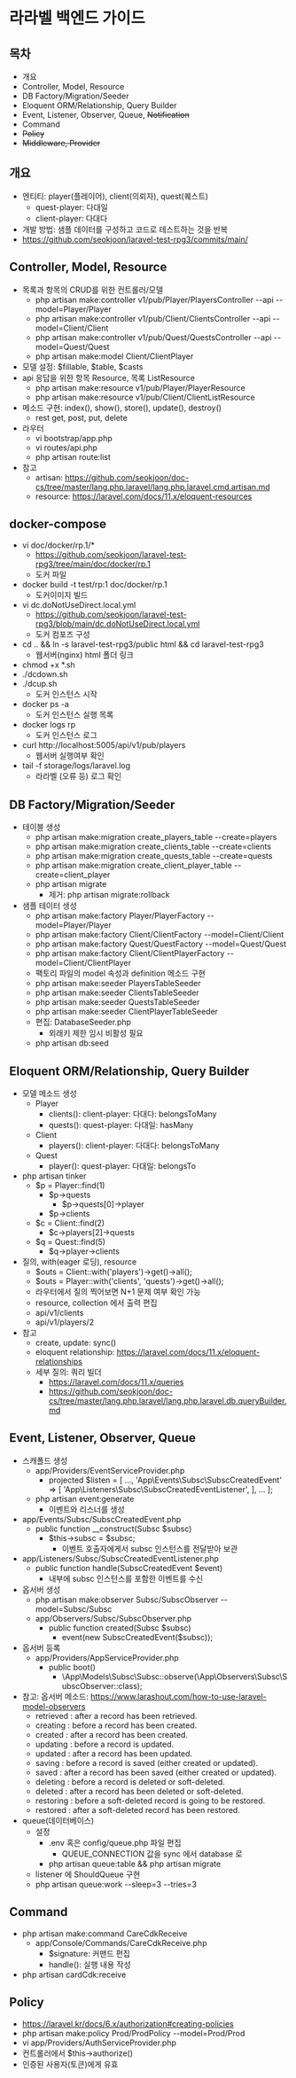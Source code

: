 # 라라벨 백엔드 가이드

## 목차
* 개요
* Controller, Model, Resource
* DB Factory/Migration/Seeder
* Eloquent ORM/Relationship, Query Builder
* Event, Listener, Observer, Queue, ~~Notification~~
* Command
* ~~Policy~~
* ~~Middleware, Provider~~


## 개요
* 엔티티: player(플레이어), client(의뢰자), quest(퀘스트)
    * quest-player: 다대일
    * client-player: 다대다
* 개발 방법: 샘플 데이터를 구성하고 코드로 테스트하는 것을 반복
* https://github.com/seokjoon/laravel-test-rpg3/commits/main/


## Controller, Model, Resource
* 목록과 항목의 CRUD를 위한 컨트롤러/모델
    * php artisan make:controller v1/pub/Player/PlayersController --api --model=Player/Player
    * php artisan make:controller v1/pub/Client/ClientsController --api --model=Client/Client
    * php artisan make:controller v1/pub/Quest/QuestsController --api --model=Quest/Quest
    * php artisan make:model Client/ClientPlayer
* 모델 설정: $fillable, $table, $casts
* api 응답을 위한 항목 Resource, 목록 ListResource
    * php artisan make:resource v1/pub/Player/PlayerResource
    * php artisan make:resource v1/pub/Client/ClientListResource
* 메소드 구현: index(), show(), store(), update(), destroy()
    * rest get, post, put, delete
* 라우터
  * vi bootstrap/app.php
  * vi routes/api.php
  * php artisan route:list
* 참고
    * artisan: https://github.com/seokjoon/doc-cs/tree/master/lang.php.laravel/lang.php.laravel.cmd.artisan.md
    * resource: https://laravel.com/docs/11.x/eloquent-resources


## docker-compose
* vi doc/docker/rp.1/*
  * https://github.com/seokjoon/laravel-test-rpg3/tree/main/doc/docker/rp.1
  * 도커 파일
* docker build -t test/rp:1 doc/docker/rp.1
  * 도커이미지 빌드
* vi dc.doNotUseDirect.local.yml
  * https://github.com/seokjoon/laravel-test-rpg3/blob/main/dc.doNotUseDirect.local.yml
  * 도커 컴포즈 구성
* cd .. && ln -s laravel-test-rpg3/public html && cd laravel-test-rpg3
  * 웹서버(nginx) html 폴더 링크
* chmod +x *.sh
* ./dcdown.sh
* ./dcup.sh
  * 도커 인스턴스 시작
* docker ps -a
  * 도커 인스턴스 실행 목록
* docker logs rp
  * 도커 인스턴스 로그
* curl http://localhost:5005/api/v1/pub/players
  * 웹서버 실행여부 확인
* tail -f storage/logs/laravel.log
  * 라라벨 (오류 등) 로그 확인


## DB Factory/Migration/Seeder
* 테이블 생성
    * php artisan make:migration create_players_table --create=players
    * php artisan make:migration create_clients_table --create=clients
    * php artisan make:migration create_quests_table --create=quests
    * php artisan make:migration create_client_player_table --create=client_player
    * php artisan migrate
        * 제거: php artisan migrate:rollback
* 샘플 테이터 생성
    * php artisan make:factory Player/PlayerFactory --model=Player/Player
    * php artisan make:factory Client/ClientFactory --model=Client/Client
    * php artisan make:factory Quest/QuestFactory --model=Quest/Quest
    * php artisan make:factory Client/ClientPlayerFactory --model=Client/ClientPlayer
    * 팩토리 파일의 model 속성과 definition 메소드 구현
    * php artisan make:seeder PlayersTableSeeder
    * php artisan make:seeder ClientsTableSeeder
    * php artisan make:seeder QuestsTableSeeder
    * php artisan make:seeder ClientPlayerTableSeeder
    * 편집: DatabaseSeeder.php
        * 외래키 제한 임시 비활성 필요
    * php artisan db:seed


## Eloquent ORM/Relationship, Query Builder
* 모델 메소드 생성
    * Player
        * clients(): client-player: 다대다: belongsToMany
        * quests(): quest-player: 다대일: hasMany
    * Client
        * players(): client-player: 다대다: belongsToMany
    * Quest
        * player(): quest-player: 다대일: belongsTo
* php artisan tinker
    * $p = Player::find(1)
        * $p->quests
            * $p->quests[0]->player
        * $p->clients
    * $c = Client::find(2)
        * $c->players[2]->quests
    * $q = Quest::find(5)
        * $q->player->clients
* 질의, with(eager 로딩), resource
    * $outs = Client::with('players')->get()->all();
    * $outs = Player::with('clients', 'quests')->get()->all();
    * 라우터에서 질의 찍어보면 N+1 문제 여부 확인 가능
    * resource, collection 에서 출력 편집
    * api/v1/clients
    * api/v1/players/2
* 참고
    * create, update: sync()
    * eloquent relationship: https://laravel.com/docs/11.x/eloquent-relationships
    * 세부 질의: 쿼리 빌더
        * https://laravel.com/docs/11.x/queries
        * https://github.com/seokjoon/doc-cs/tree/master/lang.php.laravel/lang.php.laravel.db.queryBuilder.md

## Event, Listener, Observer, Queue
* 스캐폴드 생성
    * app/Providers/EventServiceProvider.php
    	* projected $listen = [
            ...,
            'App\Events\Subsc\SubscCreatedEvent' => [ 'App\Listeners\Subsc\SubscCreatedEventListener', ],
            ...
        ];
	* php artisan event:generate
		* 이벤트와 리스너를 생성
* app/Events/Subsc/SubscCreatedEvent.php
	* public function __construct(Subsc $subsc)
		* $this->subsc = $subsc;
			* 이벤트 호출자에게서 subsc 인스턴스를 전달받아 보관
* app/Listeners/Subsc/SubscCreatedEventListener.php
	* public function handle(SubscCreatedEvent $event)
		* 내부에 subsc 인스턴스를 포함한 이벤트를 수신
* 옵서버 생성
    * php artisan make:observer Subsc/SubscObserver --model=Subsc/Subsc
    * app/Observers/Subsc/SubscObserver.php
        * public function created(Subsc $subsc)
            * event(new SubscCreatedEvent($subsc));
* 옵서버 등록
    * app/Providers/AppServiceProvider.php
        * public boot()
            * \App\Models\Subsc\Subsc::observe(\App\Observers\Subsc\SubscObserver::class);
* 참고: 옵서버 메소드: https://www.larashout.com/how-to-use-laravel-model-observers
    * retrieved : after a record has been retrieved.
    * creating : before a record has been created.
    * created : after a record has been created.
    * updating : before a record is updated.
    * updated : after a record has been updated.
    * saving : before a record is saved (either created or updated).
    * saved : after a record has been saved (either created or updated).
    * deleting : before a record is deleted or soft-deleted.
    * deleted : after a record has been deleted or soft-deleted.
    * restoring : before a soft-deleted record is going to be restored.
    * restored : after a soft-deleted record has been restored.
* queue(데이터베이스)
    * 설정
        * .env 혹은 config/queue.php 파일 편집
            * QUEUE_CONNECTION 값을 sync 에서 database 로
        * php artisan queue:table && php artisan migrate
    * listener 에 ShouldQueue 구현
    * php artisan queue:work --sleep=3 --tries=3


## Command
* php artisan make:command CareCdkReceive
    * app/Console/Commands/CareCdkReceive.php
        * $signature: 커맨드 편집
        * handle(): 실행 내용 작성
* php artisan cardCdk:receive


## Policy
* https://laravel.kr/docs/6.x/authorization#creating-policies
* php artisan make:policy Prod/ProdPolicy --model=Prod/Prod
* vi app/Providers/AuthServiceProvider.php
* 컨트롤러에서 $this->authorize()
* 인증된 사용자(토큰)에게 유효
